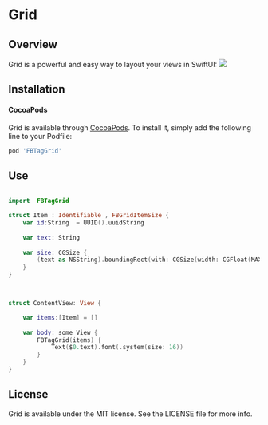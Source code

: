 
<p><h1 align="left">Grid</h1></p>

## Overview

Grid is a powerful and easy way to layout your views in SwiftUI:
<a href="https://sm.ms/image/7lyuovL9QIE1Bhr" target="_blank"><img src="https://i.loli.net/2021/03/05/7lyuovL9QIE1Bhr.gif" ></a>

## Installation

#### CocoaPods

Grid is available through [CocoaPods](https://cocoapods.org). To install
it, simply add the following line to your Podfile:

```ruby
pod 'FBTagGrid'
```

## Use

```swift

import  FBTagGrid

struct Item : Identifiable , FBGridItemSize {
    var id:String  = UUID().uuidString
    
    var text: String
    
    var size: CGSize {
        (text as NSString).boundingRect(with: CGSize(width: CGFloat(MAXFLOAT), height: CGFloat(MAXFLOAT)), options: .usesLineFragmentOrigin, attributes: [.font: UIFont.systemFont(ofSize: 16)], context: nil).size
    }
}



struct ContentView: View {

    var items:[Item] = []
    
    var body: some View {
        FBTagGrid(items) { 
            Text($0.text).font(.system(size: 16))
        }
    }
}
```


## License

Grid is available under the MIT license. See the LICENSE file for more info.

